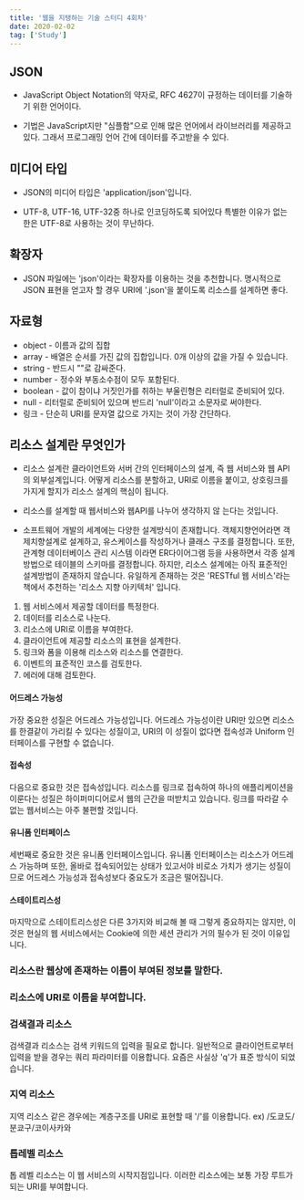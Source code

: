 ```yaml
---
title: '웹을 지탱하는 기술 스터디 4회차'
date: 2020-02-02
tag: ['Study']
---
```


## JSON

- JavaScript Object Notation의 약자로, RFC 4627이 규정하는 데이터를 기술하기 위한 언어이다.

- 기법은 JavaScript지만 "심플함"으로 인해 많은 언어에서 라이브러리를 제공하고 있다. 그래서 프로그래밍 언어 간에 데이터를 주고받을 수 있다.

## 미디어 타입

- JSON의 미디어 타입은 'application/json'입니다.

- UTF-8, UTF-16, UTF-32중 하나로 인코딩하도록 되어있다 특별한 이유가 없는 한은 UTF-8로 사용하는 것이 무난하다.

## 확장자

- JSON 파일에는 'json'이라는 확장자를 이용하는 것을 추천합니다. 명시적으로 JSON 표현을 얻고자 할 경우 URI에 '.json'을 붙이도록 리소스를 설계하면 좋다.

## 자료형

- object - 이름과 값의 집합
- array - 배열은 순서를 가진 값의 집합입니다. 0개 이상의 값을 가질 수 있습니다.
- string - 반드시 ""로 감싸준다.
- number - 정수와 부동소수점이 모두 포함된다.
- boolean - 값이 참이냐 거짓인가를 취하는 부울린형은 리터럴로 준비되어 있다.
- null - 리터럴로 준비되어 있으며 반드리 'null'이라고 소문자로 써야한다.
- 링크 - 단순히 URI를 문자열 값으로 가지는 것이 가장 간단하다.

## 리소스 설계란 무엇인가

- 리소스 설계란 클라이언트와 서버 간의 인터페이스의 설계, 즉 웹 서비스와 웹 API의 외부설계입니다. 어떻게 리소스를 분할하고, URI로 이름을 붙이고, 상호링크를 가지게 할지가 리소스 설계의 핵심이 됩니다.

- 리소스를 설계할 때 웹서비스와 웹API를 나누어 생각하지 않 는다는 것입니다.

- 소프트웨어 개발의 세계에는 다양한 설계방식이 존재합니다. 객체지향언어라면 객제치향설계로 설계하고, 유스케이스를 작성하거나 클래스 구조를 결정합니다. 또한, 관계형 데이터베이스 관리 시스템 이라면 ER다이어그램 등을 사용하면서 각종 설계방법으로 테이블의 스키마를 결정합니다. 하지만, 리소스 설계에는 아직 표준적인 설계방법이 존재하지 않습니다. 유일하게 존재하는 것은 'RESTful 웹 서비스'라는 책에서 추천하는 '리소스 지향 아키텍처' 입니다.

1. 웹 서비스에서 제공할 데이터를 특정한다.
2. 데이터를 리소스로 나눈다.
3. 리소스에 URI로 이름을 부여한다.
4. 클라이언트에 제공할 리소스의 표현을 설계한다.
5. 링크와 폼을 이용해 리소스와 리소스를 연결한다.
6. 이벤트의 표준적인 코스를 검토한다.
7. 에러에 대해 검토한다.

#### 어드레스 가능성

가장 중요한 성질은 어드레스 가능성입니다. 어드레스 가능성이란 URI만 있으면 리소스를 한결같이 가리킬 수 있다는 성질이고, URI의 이 성질이 없다면 접속성과 Uniform 인터페이스를 구현할 수 없습니다.

#### 접속성

다음으로 중요한 것은 접속성입니다. 리소스를 링크로 접속하여 하나의 애플리케이션을 이룬다는 성질은 하이퍼미디어로서 웹의 근간을 떠받치고 있습니다. 링크를 따라갈 수 없는 웹서비스는 아주 불편할 것입니다.

#### 유니폼 인터페이스

세번째로 중요한 것은 유니폼 인터페이스입니다. 유니폼 인터페이스는 리소스가 어드레스 가능하며 또한, 올바로 접속되어있는 상태가 있고서야 비로소 가치가 생기는 성질이므로 어드레스 가능성과 접속성보다 중요도가 조금은 떨어집니다.

#### 스테이트리스성

마지막으로 스테이트리스성은 다른 3가지와 비교해 볼 때 그렇게 중요하지는 않지만, 이것은 현실의 웹 서비스에서는 Cookie에 의한 세션 관리가 거의 필수가 된 것이 이유입니다.

### 리소스란 웹상에 존재하는 이름이 부여된 정보를 말한다.

### 리소스에 URI로 이름을 부여합니다.

### 검색결과 리소스

검색결과 리소스는 검색 키워드의 입력을 필요로 합니다. 일반적으로 클라이언트로부터 입력을 받을 경우는 쿼리 파라미터를 이용합니다. 요즘은 사실상 'q'가 표준 방식이 되었습니다.

### 지역 리소스

지역 리소스 같은 경우에는 계층구조를 URI로 표현할 때 '/'를 이용합니다.
ex) /도쿄도/분쿄구/코이사카와

### 톱레벨 리소스

톱 레벨 리소스는 이 웹 서비스의 시작지점입니다. 이러한 리소스에는 보통 가장 루트가 되는 URI를 부여합니다.
